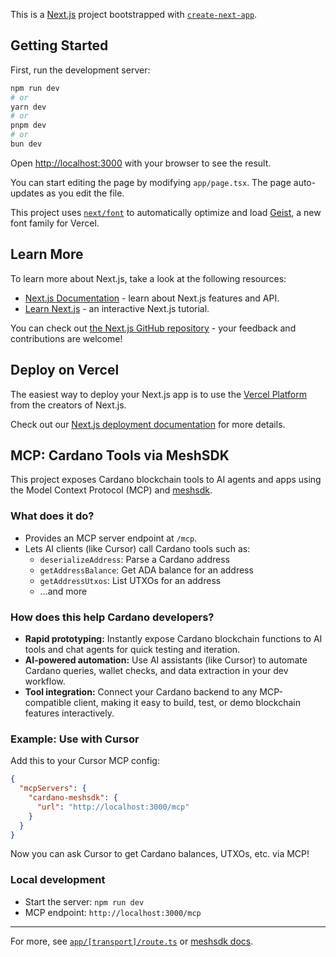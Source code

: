 This is a [Next.js](https://nextjs.org) project bootstrapped with [`create-next-app`](https://nextjs.org/docs/app/api-reference/cli/create-next-app).

## Getting Started

First, run the development server:

```bash
npm run dev
# or
yarn dev
# or
pnpm dev
# or
bun dev
```

Open [http://localhost:3000](http://localhost:3000) with your browser to see the result.

You can start editing the page by modifying `app/page.tsx`. The page auto-updates as you edit the file.

This project uses [`next/font`](https://nextjs.org/docs/app/building-your-application/optimizing/fonts) to automatically optimize and load [Geist](https://vercel.com/font), a new font family for Vercel.

## Learn More

To learn more about Next.js, take a look at the following resources:

- [Next.js Documentation](https://nextjs.org/docs) - learn about Next.js features and API.
- [Learn Next.js](https://nextjs.org/learn) - an interactive Next.js tutorial.

You can check out [the Next.js GitHub repository](https://github.com/vercel/next.js) - your feedback and contributions are welcome!

## Deploy on Vercel

The easiest way to deploy your Next.js app is to use the [Vercel Platform](https://vercel.com/new?utm_medium=default-template&filter=next.js&utm_source=create-next-app&utm_campaign=create-next-app-readme) from the creators of Next.js.

Check out our [Next.js deployment documentation](https://nextjs.org/docs/app/building-your-application/deploying) for more details.

## MCP: Cardano Tools via MeshSDK

This project exposes Cardano blockchain tools to AI agents and apps using the Model Context Protocol (MCP) and [meshsdk](https://meshsdk.dev/).

### What does it do?
- Provides an MCP server endpoint at `/mcp`.
- Lets AI clients (like Cursor) call Cardano tools such as:
  - `deserializeAddress`: Parse a Cardano address
  - `getAddressBalance`: Get ADA balance for an address
  - `getAddressUtxos`: List UTXOs for an address
  - ...and more

### How does this help Cardano developers?
- **Rapid prototyping:** Instantly expose Cardano blockchain functions to AI tools and chat agents for quick testing and iteration.
- **AI-powered automation:** Use AI assistants (like Cursor) to automate Cardano queries, wallet checks, and data extraction in your dev workflow.
- **Tool integration:** Connect your Cardano backend to any MCP-compatible client, making it easy to build, test, or demo blockchain features interactively.

### Example: Use with Cursor
Add this to your Cursor MCP config:
```json
{
  "mcpServers": {
    "cardano-meshsdk": {
      "url": "http://localhost:3000/mcp"
    }
  }
}
```
Now you can ask Cursor to get Cardano balances, UTXOs, etc. via MCP!

### Local development
- Start the server: `npm run dev`
- MCP endpoint: `http://localhost:3000/mcp`

---
For more, see [`app/[transport]/route.ts`](app/[transport]/route.ts) or [meshsdk docs](https://meshsdk.dev/).
